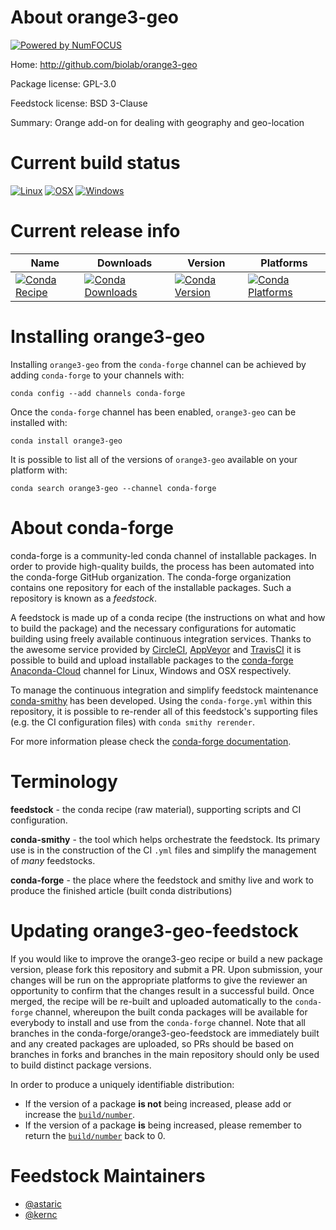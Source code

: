 About orange3-geo
=================

[![Powered by NumFOCUS](https://img.shields.io/badge/powered%20by-NumFOCUS-orange.svg?style=flat&colorA=E1523D&colorB=007D8A)](http://numfocus.org)

Home: http://github.com/biolab/orange3-geo

Package license: GPL-3.0

Feedstock license: BSD 3-Clause

Summary: Orange add-on for dealing with geography and geo-location



Current build status
====================

[![Linux](https://img.shields.io/circleci/project/github/conda-forge/orange3-geo-feedstock/master.svg?label=Linux)](https://circleci.com/gh/conda-forge/orange3-geo-feedstock)
[![OSX](https://img.shields.io/travis/conda-forge/orange3-geo-feedstock/master.svg?label=macOS)](https://travis-ci.org/conda-forge/orange3-geo-feedstock)
[![Windows](https://img.shields.io/appveyor/ci/conda-forge/orange3-geo-feedstock/master.svg?label=Windows)](https://ci.appveyor.com/project/conda-forge/orange3-geo-feedstock/branch/master)

Current release info
====================

| Name | Downloads | Version | Platforms |
| --- | --- | --- | --- |
| [![Conda Recipe](https://img.shields.io/badge/recipe-orange3--geo-green.svg)](https://anaconda.org/conda-forge/orange3-geo) | [![Conda Downloads](https://img.shields.io/conda/dn/conda-forge/orange3-geo.svg)](https://anaconda.org/conda-forge/orange3-geo) | [![Conda Version](https://img.shields.io/conda/vn/conda-forge/orange3-geo.svg)](https://anaconda.org/conda-forge/orange3-geo) | [![Conda Platforms](https://img.shields.io/conda/pn/conda-forge/orange3-geo.svg)](https://anaconda.org/conda-forge/orange3-geo) |

Installing orange3-geo
======================

Installing `orange3-geo` from the `conda-forge` channel can be achieved by adding `conda-forge` to your channels with:

```
conda config --add channels conda-forge
```

Once the `conda-forge` channel has been enabled, `orange3-geo` can be installed with:

```
conda install orange3-geo
```

It is possible to list all of the versions of `orange3-geo` available on your platform with:

```
conda search orange3-geo --channel conda-forge
```


About conda-forge
=================

conda-forge is a community-led conda channel of installable packages.
In order to provide high-quality builds, the process has been automated into the
conda-forge GitHub organization. The conda-forge organization contains one repository
for each of the installable packages. Such a repository is known as a *feedstock*.

A feedstock is made up of a conda recipe (the instructions on what and how to build
the package) and the necessary configurations for automatic building using freely
available continuous integration services. Thanks to the awesome service provided by
[CircleCI](https://circleci.com/), [AppVeyor](https://www.appveyor.com/)
and [TravisCI](https://travis-ci.org/) it is possible to build and upload installable
packages to the [conda-forge](https://anaconda.org/conda-forge)
[Anaconda-Cloud](https://anaconda.org/) channel for Linux, Windows and OSX respectively.

To manage the continuous integration and simplify feedstock maintenance
[conda-smithy](https://github.com/conda-forge/conda-smithy) has been developed.
Using the ``conda-forge.yml`` within this repository, it is possible to re-render all of
this feedstock's supporting files (e.g. the CI configuration files) with ``conda smithy rerender``.

For more information please check the [conda-forge documentation](https://conda-forge.org/docs/).

Terminology
===========

**feedstock** - the conda recipe (raw material), supporting scripts and CI configuration.

**conda-smithy** - the tool which helps orchestrate the feedstock.
                   Its primary use is in the construction of the CI ``.yml`` files
                   and simplify the management of *many* feedstocks.

**conda-forge** - the place where the feedstock and smithy live and work to
                  produce the finished article (built conda distributions)


Updating orange3-geo-feedstock
==============================

If you would like to improve the orange3-geo recipe or build a new
package version, please fork this repository and submit a PR. Upon submission,
your changes will be run on the appropriate platforms to give the reviewer an
opportunity to confirm that the changes result in a successful build. Once
merged, the recipe will be re-built and uploaded automatically to the
`conda-forge` channel, whereupon the built conda packages will be available for
everybody to install and use from the `conda-forge` channel.
Note that all branches in the conda-forge/orange3-geo-feedstock are
immediately built and any created packages are uploaded, so PRs should be based
on branches in forks and branches in the main repository should only be used to
build distinct package versions.

In order to produce a uniquely identifiable distribution:
 * If the version of a package **is not** being increased, please add or increase
   the [``build/number``](https://conda.io/docs/user-guide/tasks/build-packages/define-metadata.html#build-number-and-string).
 * If the version of a package **is** being increased, please remember to return
   the [``build/number``](https://conda.io/docs/user-guide/tasks/build-packages/define-metadata.html#build-number-and-string)
   back to 0.

Feedstock Maintainers
=====================

* [@astaric](https://github.com/astaric/)
* [@kernc](https://github.com/kernc/)

